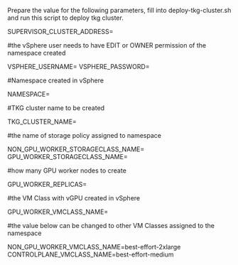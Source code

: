 Prepare the value for the following parameters, fill into deploy-tkg-cluster.sh and run this script to deploy tkg cluster.

SUPERVISOR_CLUSTER_ADDRESS=

#the vSphere user needs to have EDIT or OWNER permission of the namespace created

VSPHERE_USERNAME=
VSPHERE_PASSWORD=

#Namespace created in vSphere

NAMESPACE=

#TKG cluster name to be created

TKG_CLUSTER_NAME=

#the name of storage policy assigned to namespace

NON_GPU_WORKER_STORAGECLASS_NAME=
GPU_WORKER_STORAGECLASS_NAME=

#how many GPU worker nodes to create

GPU_WORKER_REPLICAS=

#the VM Class with vGPU created in vSphere

GPU_WORKER_VMCLASS_NAME=

#the value below can be changed to other VM Classes assigned to the namespace

NON_GPU_WORKER_VMCLASS_NAME=best-effort-2xlarge
CONTROLPLANE_VMCLASS_NAME=best-effort-medium

